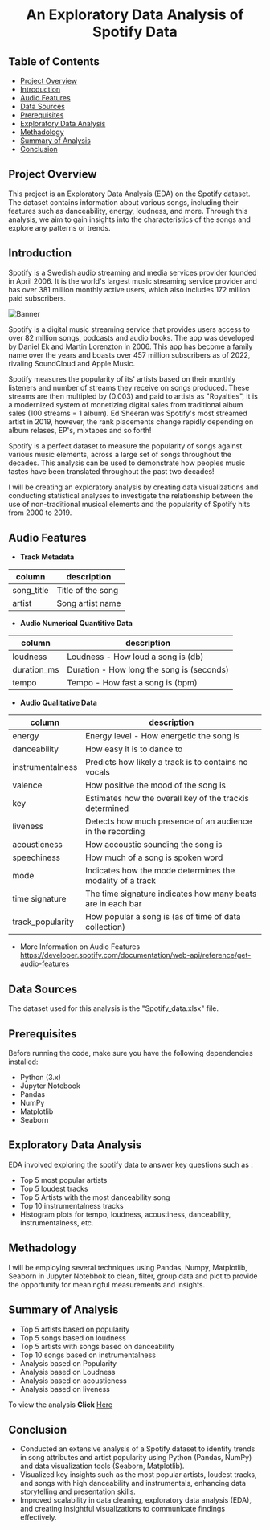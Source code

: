 # <h1 align="center">  An Exploratory Data Analysis of Spotify Data

## Table of Contents

- [Project Overview](#project-overview)
- [Introduction](#introduction)
- [Audio Features](#audio-features)
- [Data Sources](#data-sources)
- [Prerequisites](#prerequisites)
- [Exploratory Data Analysis](#exploratory-data-analysis)
- [Methadology](#methadology)
- [Summary of Analysis](#summary-of-analysis)
- [Conclusion](#conclusion)
  
  
## Project Overview
This project is an Exploratory Data Analysis (EDA) on the Spotify dataset. The dataset contains information about various songs, including their features such as danceability, energy, loudness, and more. Through this analysis, we aim to gain insights into the characteristics of the songs and explore any patterns or trends.

## Introduction

Spotify is a Swedish audio streaming and media services provider founded in April 2006. It is the world's largest music streaming service provider and has over 381 million monthly active users, which also includes 172 million paid subscribers.

![Banner](https://github.com/user-attachments/assets/097a127a-19ce-42ec-a5f0-1ea8b8a32acf)

Spotify is a digital music streaming service that provides users access to over 82 million songs, podcasts and audio books. The app was developed by Daniel Ek and Martin Lorenzton in 2006. This app has become a family name over the years and boasts over 457 million subscribers as of 2022, rivaling SoundCloud and Apple Music. 

Spotify measures the popularity of its' artists based on their monthly listeners and number of streams they receive on songs produced. These streams are then multipled by (0.003) and paid to artists as "Royalties", it is a modernized system of monetizing digital sales from traditional album sales (100 streams = 1 album). Ed Sheeran was Spotify's most streamed artist in 2019, however, the rank placements change rapidly depending on album relases, EP's, mixtapes and so forth!

Spotify is a perfect dataset to measure the popularity of songs against various music elements, across a large set of songs throughout the decades. This analysis can be used to demonstrate how peoples music tastes have been translated throughout the past two decades!

I will be creating an exploratory analysis by creating data visualizations and conducting statistical analyses to investigate the relationship between the use of non-traditional musical elements and the popularity of Spotify hits from 2000 to 2019.

## **Audio Features**

- **Track Metadata**
  
| column | description |
| --- | --- |
| song_title | Title of the song |
| artist | Song artist name|

- **Audio Numerical Quantitive Data**
  
| column | description |
| --- | --- |
| loudness | Loudness - How loud a song is (db) |
| duration_ms | Duration - How long the song is (seconds) |
| tempo | Tempo - How fast a song is (bpm) |

- **Audio Qualitative Data**
  
| column | description |
| --- | --- |
| energy | Energy level - How energetic the song is |
| danceability | How easy it is to dance to |
| instrumentalness | Predicts how likely a track is to contains no vocals |
| valence | How positive the mood of the song is |
| key | Estimates how the overall key of the trackis determined |
| liveness | Detects how much  presence of an audience in the recording |
| acousticness | How accoustic sounding the song is |
| speechiness | How much of a song is spoken word |
| mode | Indicates how the mode determines the modality of a track |
| time signature | The time signature indicates how many beats are in each bar |
| track_popularity |  How popular a song is (as of time of data collection) |

- More Information on Audio Features https://developer.spotify.com/documentation/web-api/reference/get-audio-features

## Data Sources

The dataset used for this analysis is the "Spotify_data.xlsx" file. 

## Prerequisites

Before running the code, make sure you have the following dependencies installed:

- Python (3.x)
- Jupyter Notebook
- Pandas
- NumPy
- Matplotlib
- Seaborn


## Exploratory Data Analysis

EDA involved exploring the spotify data to answer key questions such as :

- Top 5 most popular artists
- Top 5 loudest tracks
- Top 5 Artists with the most danceability song
- Top 10 instrumentalness tracks
- Histogram plots for tempo, loudness, acoustiness, danceability, instrumentalness, etc.

## Methadology

I will be employing several techniques using Pandas, Numpy, Matplotlib, Seaborn in Jupyter Notebbok to clean, filter, group data and plot to provide the opportunity for meaningful measurements and insights.

## Summary of Analysis

- Top 5 artists based on popularity
- Top 5 songs based on loudness
- Top 5 artists with songs based on danceability
- Top 10 songs based on instrumentalness
- Analysis based on Popularity
- Analysis based on Loudness
- Analysis based on acousticness
- Analysis based on liveness

To view the analysis **Click** [Here](https://github.com/Narisetty-Geethika/Spotify_Data_Analysis/blob/main/Spotify%20Analysis.ipynb)

## Conclusion
- Conducted an extensive analysis of a Spotify dataset to identify trends in song attributes and artist popularity using Python (Pandas, NumPy) and data 
  visualization tools (Seaborn, Matplotlib).
- Visualized key insights such as the most popular artists, loudest tracks, and songs with high danceability and instrumentals, enhancing data storytelling and 
  presentation skills. 
- Improved scalability in data cleaning, exploratory data analysis (EDA), and creating insightful visualizations to communicate findings effectively.
